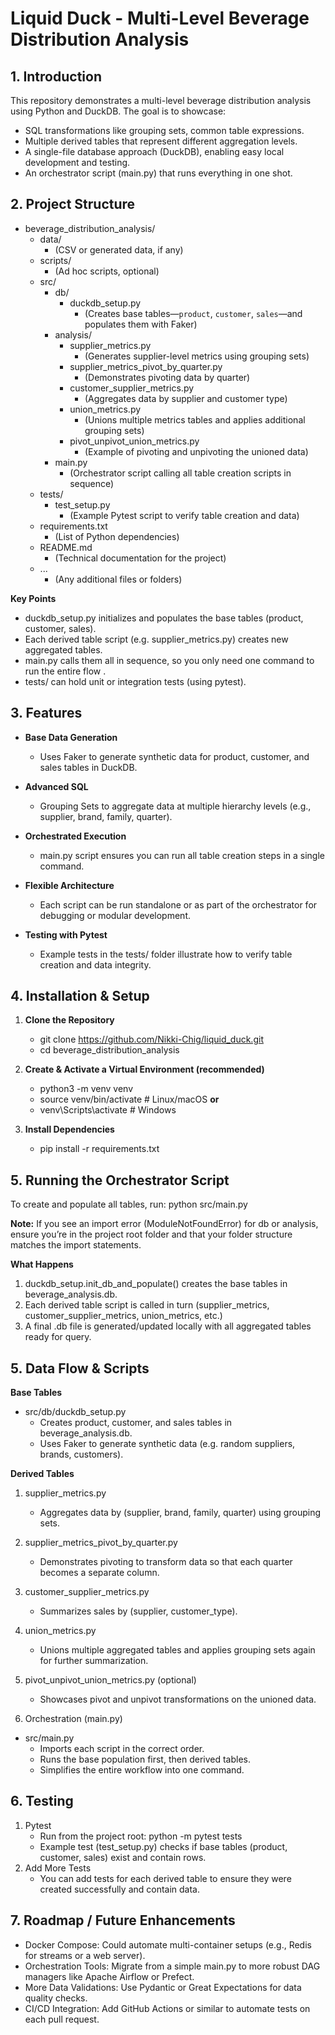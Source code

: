 # Liquid Duck - Multi-Level Beverage Distribution Analysis
## 1. Introduction
This repository demonstrates a multi-level beverage distribution analysis using Python and DuckDB. The goal is to showcase:

- SQL transformations like grouping sets, common table expressions.
- Multiple derived tables that represent different aggregation levels.
- A single-file database approach (DuckDB), enabling easy local development and testing.
- An orchestrator script (main.py) that runs everything in one shot.

## 2. Project Structure
- beverage_distribution_analysis/
  - data/
    - (CSV or generated data, if any)
  - scripts/
    - (Ad hoc scripts, optional)
  - src/
    - db/
      - duckdb_setup.py
        - (Creates base tables—`product`, `customer`, `sales`—and populates them with Faker)
    - analysis/
      - supplier_metrics.py
        - (Generates supplier-level metrics using grouping sets)
      - supplier_metrics_pivot_by_quarter.py
        - (Demonstrates pivoting data by quarter)
      - customer_supplier_metrics.py
        - (Aggregates data by supplier and customer type)
      - union_metrics.py
        - (Unions multiple metrics tables and applies additional grouping sets)
      - pivot_unpivot_union_metrics.py
        - (Example of pivoting and unpivoting the unioned data)
    - main.py
      - (Orchestrator script calling all table creation scripts in sequence)
  - tests/
    - test_setup.py
      - (Example Pytest script to verify table creation and data)
  - requirements.txt
    - (List of Python dependencies)
  - README.md
    - (Technical documentation for the project)
  - ...
    - (Any additional files or folders)



**Key Points**
- duckdb_setup.py initializes and populates the base tables (product, customer, sales).
- Each derived table script (e.g. supplier_metrics.py) creates new aggregated tables.
- main.py calls them all in sequence, so you only need one command to run the entire flow . 
- tests/ can hold unit or integration tests (using pytest).

## 3. Features
- **Base Data Generation**
    - Uses Faker to generate synthetic data for product, customer, and sales tables in DuckDB.

- **Advanced SQL**
    - Grouping Sets to aggregate data at multiple hierarchy levels (e.g., supplier, brand, family, quarter).

- **Orchestrated Execution**
    - main.py script ensures you can run all table creation steps in a single command.

- **Flexible Architecture**
    - Each script can be run standalone or as part of the orchestrator for debugging or modular development.

- **Testing with Pytest**
    - Example tests in the tests/ folder illustrate how to verify table creation and data integrity.

## 4. Installation & Setup
1. **Clone the Repository**
    - git clone https://github.com/Nikki-Chig/liquid_duck.git
    - cd beverage_distribution_analysis

2. **Create & Activate a Virtual Environment (recommended)**
    - python3 -m venv venv
    - source venv/bin/activate   # Linux/macOS
**or**
    - venv\Scripts\activate      # Windows

3. **Install Dependencies**
    - pip install -r requirements.txt

## 5. Running the Orchestrator Script
To create and populate all tables, run:
python src/main.py

**Note:** If you see an import error (ModuleNotFoundError) for db or analysis, ensure you’re in the project root folder and that your folder structure matches the import statements.

**What Happens**

1. duckdb_setup.init_db_and_populate() creates the base tables in beverage_analysis.db.
2. Each derived table script is called in turn (supplier_metrics, customer_supplier_metrics, union_metrics, etc.)
3. A final .db file is generated/updated locally with all aggregated tables ready for query.

## 5. Data Flow & Scripts
**Base Tables**
- src/db/duckdb_setup.py
    - Creates product, customer, and sales tables in beverage_analysis.db.
    - Uses Faker to generate synthetic data (e.g. random suppliers, brands, customers).

**Derived Tables**
1. supplier_metrics.py
    - Aggregates data by (supplier, brand, family, quarter) using grouping sets.

2. supplier_metrics_pivot_by_quarter.py
    - Demonstrates pivoting to transform data so that each quarter becomes a separate column.

3. customer_supplier_metrics.py
    - Summarizes sales by (supplier, customer_type).

4. union_metrics.py
    - Unions multiple aggregated tables and applies grouping sets again for further summarization.

5. pivot_unpivot_union_metrics.py (optional)
    - Showcases pivot and unpivot transformations on the unioned data.

6. Orchestration (main.py)
- src/main.py
    - Imports each script in the correct order.
    - Runs the base population first, then derived tables.
    - Simplifies the entire workflow into one command.

## 6. Testing
1. Pytest
    - Run from the project root: python -m pytest tests
    - Example test (test_setup.py) checks if base tables (product, customer, sales) exist and contain rows.
2. Add More Tests
    - You can add tests for each derived table to ensure they were created successfully and contain data.

## 7. Roadmap / Future Enhancements
- Docker Compose: Could automate multi-container setups (e.g., Redis for streams or a web server).
- Orchestration Tools: Migrate from a simple main.py to more robust DAG managers like Apache Airflow or Prefect.
- More Data Validations: Use Pydantic or Great Expectations for data quality checks.
- CI/CD Integration: Add GitHub Actions or similar to automate tests on each pull request.    
